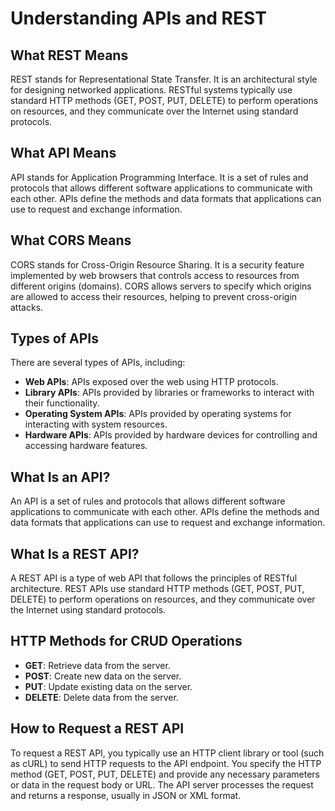 # Understanding APIs and REST

## What REST Means

REST stands for Representational State Transfer. It is an architectural style for designing networked applications. RESTful systems typically use standard HTTP methods (GET, POST, PUT, DELETE) to perform operations on resources, and they communicate over the Internet using standard protocols.

## What API Means

API stands for Application Programming Interface. It is a set of rules and protocols that allows different software applications to communicate with each other. APIs define the methods and data formats that applications can use to request and exchange information.

## What CORS Means

CORS stands for Cross-Origin Resource Sharing. It is a security feature implemented by web browsers that controls access to resources from different origins (domains). CORS allows servers to specify which origins are allowed to access their resources, helping to prevent cross-origin attacks.

## Types of APIs

There are several types of APIs, including:
- **Web APIs**: APIs exposed over the web using HTTP protocols.
- **Library APIs**: APIs provided by libraries or frameworks to interact with their functionality.
- **Operating System APIs**: APIs provided by operating systems for interacting with system resources.
- **Hardware APIs**: APIs provided by hardware devices for controlling and accessing hardware features.

## What Is an API?

An API is a set of rules and protocols that allows different software applications to communicate with each other. APIs define the methods and data formats that applications can use to request and exchange information.

## What Is a REST API?

A REST API is a type of web API that follows the principles of RESTful architecture. REST APIs use standard HTTP methods (GET, POST, PUT, DELETE) to perform operations on resources, and they communicate over the Internet using standard protocols.

## HTTP Methods for CRUD Operations

- **GET**: Retrieve data from the server.
- **POST**: Create new data on the server.
- **PUT**: Update existing data on the server.
- **DELETE**: Delete data from the server.

## How to Request a REST API

To request a REST API, you typically use an HTTP client library or tool (such as cURL) to send HTTP requests to the API endpoint. You specify the HTTP method (GET, POST, PUT, DELETE) and provide any necessary parameters or data in the request body or URL. The API server processes the request and returns a response, usually in JSON or XML format.
